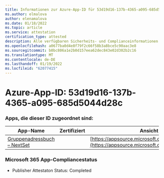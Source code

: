 ```yaml
---
title: Informationen zur Azure-App-ID für 53d19d16-137b-4365-a095-685d5044d28c
ms.author: elmalova
author: elenamalova
ms.date: 01/18/2022
ms.topic: article
ms.service: attestation
certification_type: attested
description: Alle verfügbaren Sicherheits- und Complianceinformationen für 53d19d16-137b-4365-a095-685d5044d28c.
ms.openlocfilehash: a0677ba0d4e8f79f2c66f58b3a8bce5c90aac3e8
ms.sourcegitcommit: b0bc806a1e2b0d157eea62dec843e02d302b2c16
ms.translationtype: MT
ms.contentlocale: de-DE
ms.lasthandoff: 01/19/2022
ms.locfileid: "62077415"
---
```

# <a name="azure-app-id-53d19d16-137b-4365-a095-685d5044d28c"></a>Azure-App-ID: 53d19d16-137b-4365-a095-685d5044d28c


### <a name="apps-associated-with-this-id"></a>Apps, die dieser ID zugeordnet sind:
| **App-Name** | **Zertifiziert** | **Ansicht in AppSource** |
|--------------|---------------|-----------------------|
| [Gruppenadressbuch – NextSet](https://docs.microsoft.com/microsoft-365-app-certification/forward/WA200001863) |  | [https://appsource.microsoft.com/product/office/WA200001863](https://appsource.microsoft.com/product/office/WA200001863) |

### <a name="microsoft-365-app-compliance-status"></a>Microsoft 365 App-Compliancestatus
- Publisher Attestaton Status: Completed
